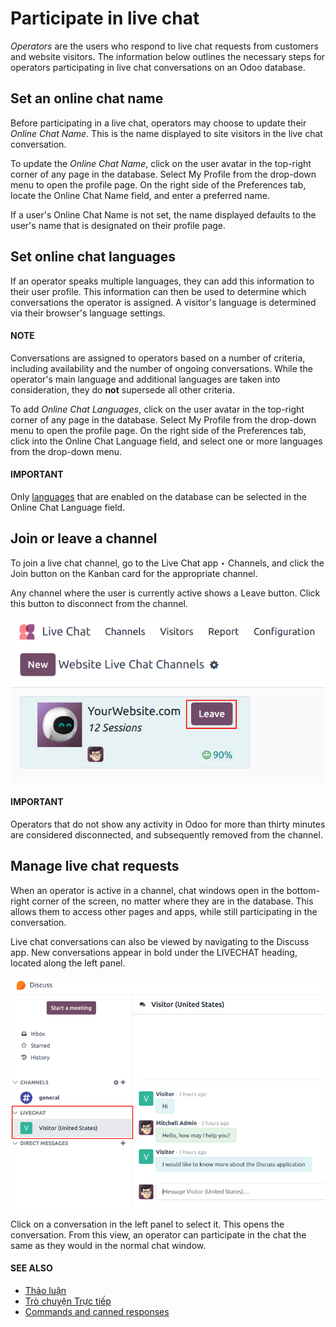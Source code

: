 # Participate in live chat

*Operators* are the users who respond to live chat requests from customers and website visitors. The
information below outlines the necessary steps for operators participating in live chat
conversations on an Odoo database.

## Set an online chat name

Before participating in a live chat, operators may choose to update their *Online Chat Name*. This
is the name displayed to site visitors in the live chat conversation.

To update the *Online Chat Name*, click on the user avatar in the top-right corner of any page in
the database. Select My Profile from the drop-down menu to open the profile page. On the
right side of the Preferences tab, locate the Online Chat Name field, and
enter a preferred name.

If a user's Online Chat Name is not set, the name displayed defaults to the user's name
that is designated on their profile page.

## Set online chat languages

If an operator speaks multiple languages, they can add this information to their user profile. This
information can then be used to determine which conversations the operator is assigned. A visitor's
language is determined via their browser's language settings.

#### NOTE
Conversations are assigned to operators based on a number of criteria, including availability and
the number of ongoing conversations. While the operator's main language and additional languages
are taken into consideration, they do **not** supersede all other criteria.

To add *Online Chat Languages*, click on the user avatar in the top-right corner of any page in the
database. Select My Profile from the drop-down menu to open the profile page. On the
right side of the Preferences tab, click into the Online Chat Language
field, and select one or more languages from the drop-down menu.

#### IMPORTANT
Only [languages](../../general/users/language.md) that are enabled on the database can be
selected in the Online Chat Language field.

## Join or leave a channel

To join a live chat channel, go to the Live Chat app ‣ Channels, and click the
Join button on the Kanban card for the appropriate channel.

Any channel where the user is currently active shows a Leave button. Click this button
to disconnect from the channel.

![View of a channel form and the option to join a channel for Odoo Live Chat.](../../../.gitbook/assets/leave-channel.png)

#### IMPORTANT
Operators that do not show any activity in Odoo for more than thirty minutes are considered
disconnected, and subsequently removed from the channel.

## Manage live chat requests

When an operator is active in a channel, chat windows open in the bottom-right corner of the
screen, no matter where they are in the database. This allows them to access other pages and apps,
while still participating in the conversation.

Live chat conversations can also be viewed by navigating to the Discuss app. New
conversations appear in bold under the LIVECHAT heading, located along the left panel.

![View of the discuss application with a message sent through live chat in Odoo.](../../../.gitbook/assets/managing-chat-responses.png)

Click on a conversation in the left panel to select it. This opens the conversation. From this
view, an operator can participate in the chat the same as they would in the normal chat window.

#### SEE ALSO
- [Thảo luận](../../productivity/discuss/)
- [Trò chuyện Trực tiếp](./)
- [Commands and canned responses](responses.md)
